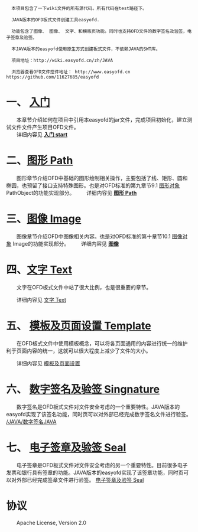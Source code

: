       本项目包含了一下wiki文件的所有源代码。所有代码在test路径下。

      JAVA版本的OFD板式文件创建工具easyofd.

      功能包含了图像、 图像、 文字、和模版页功能。同时也支持OFD文件的数字签名及验签，电子签章及验签。

      本JAVA版本的easyofd使用原生方式创建板式文件，不依赖JAVA的SWT库。

      项目地址：http://wiki.easyofd.cn/zh/JAVA

      浏览器查看OFD文件控件地址： http://www.easyofd.cn  https://github.com/11627685/easyofd
     

# 一、 <a target="_blank" href="http://wiki.easyofd.cn/JAVA/入门JAVA">入门</a> 
&emsp;&emsp;本章节介绍如何在项目中引用本easyofd的jar文件，完成项目初始化，建立测试文件文件产生项目OFD文件。  
&emsp;&emsp;详细内容见 **<a target="_blank" href="http://wiki.easyofd.cn/JAVA/入门JAVA">入门 start</a>**


# 二、<a target="_blank" href="http://wiki.easyofd.cn/JAVA/图形JAVA">图形 Path</a>
&emsp;&emsp;图形章节介绍OFD中基础的图形绘制相关操作，主要包括了线、矩形、圆和椭圆，也预留了接口支持特殊图形。也是对OFD标准的第九章节9.1 <a target="_blank" href="http://wiki.easyofd.cn/OFD标准/图形">图形对象</a> PathObject的功能实现部分。
&emsp;&emsp;详细内容见 **<a target="_blank" href="http://wiki.easyofd.cn/JAVA/图形JAVA">图形 Path</a>**

# 三、<a target="_blank" href="http://wiki.easyofd.cn/JAVA/图像JAVA">图像 Image</a>
&emsp;&emsp;图像章节介绍OFD中图像相关内容。也是对OFD标准的第十章节10.1 <a target="_blank" href="http://wiki.easyofd.cn/OFD标准/图像">图像对象</a> Image的功能实现部分。
&emsp;&emsp;详细内容见 **<a target="_blank" href="http://wiki.easyofd.cn/JAVA/图像JAVA">图像 </a>**
# 四、<a target="_blank" href="http://wiki.easyofd.cn/JAVA/文字JAVA">文字 Text</a> 
&emsp;&emsp;文字在OFD板式文件中站了很大比例，也是很重要的章节。

&emsp;&emsp;详细内容见 <a target="_blank" href="http://wiki.easyofd.cn/JAVA/文字JAVA">文字 Text</a>
# 五、 <a target="_blank" href="http://wiki.easyofd.cn/JAVA/模板JAVA">模板及页面设置 Template</a> 
&emsp;&emsp;在OFD板式文件中使用模板概念，可以将各页面通用的内容进行统一的维护利于页面内容的统一，这就可以很大程度上减少了文件的大小。

&emsp;&emsp;详细内容见 <a target="_blank" href="http://wiki.easyofd.cn/JAVA/模板JAVA">模板及页面设置</a>

# 六、 <a target="_blank" href="http://wiki.easyofd.cn/JAVA/数字签名JAVA">数字签名及验签 Singnature</a> 
&emsp;&emsp;数字签名是OFD板式文件对文件安全考虑的一个重要特性。JAVA版本的easyofd实现了该签名功能，同时页可以对外部已经完成数字签名文件进行验签。 <a target="_blank" href="http://wiki.easyofd.cn/JAVA/数字签名JAVA">/JAVA/数字签名JAVA</a>
# 七、 <a target="_blank" href="http://wiki.easyofd.cn/JAVA/电子签章JAVA">电子签章及验签 Seal</a> 
&emsp;&emsp;电子签章是OFD板式文件对文件安全考虑的另一个重要特性。目前很多电子发票和银行具有签章的功能。JAVA版本的easyofd实现了该签章功能，同时页可以对外部已经完成签章文件进行验签。 <a target="_blank" href="http://wiki.easyofd.cn/JAVA/电子签章JAVA">电子签章及验签 Seal</a>
 
 
# 协议 
&emsp;&emsp;Apache License, Version 2.0
